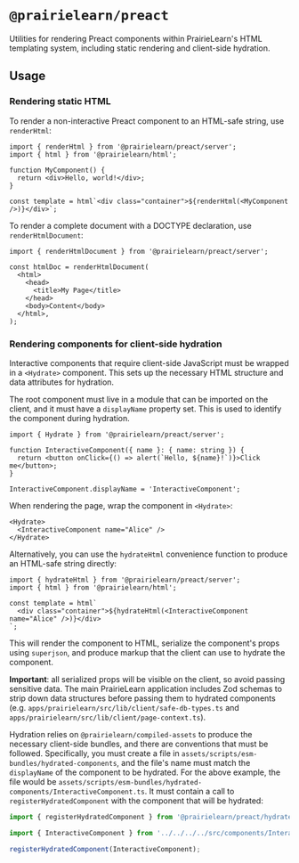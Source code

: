 # `@prairielearn/preact`

Utilities for rendering Preact components within PrairieLearn's HTML templating system, including static rendering and client-side hydration.

## Usage

### Rendering static HTML

To render a non-interactive Preact component to an HTML-safe string, use `renderHtml`:

```tsx
import { renderHtml } from '@prairielearn/preact/server';
import { html } from '@prairielearn/html';

function MyComponent() {
  return <div>Hello, world!</div>;
}

const template = html`<div class="container">${renderHtml(<MyComponent />)}</div>`;
```

To render a complete document with a DOCTYPE declaration, use `renderHtmlDocument`:

```tsx
import { renderHtmlDocument } from '@prairielearn/preact/server';

const htmlDoc = renderHtmlDocument(
  <html>
    <head>
      <title>My Page</title>
    </head>
    <body>Content</body>
  </html>,
);
```

### Rendering components for client-side hydration

Interactive components that require client-side JavaScript must be wrapped in a `<Hydrate>` component. This sets up the necessary HTML structure and data attributes for hydration.

The root component must live in a module that can be imported on the client, and it must have a `displayName` property set. This is used to identify the component during hydration.

```tsx
import { Hydrate } from '@prairielearn/preact/server';

function InteractiveComponent({ name }: { name: string }) {
  return <button onClick={() => alert(`Hello, ${name}!`)}>Click me</button>;
}

InteractiveComponent.displayName = 'InteractiveComponent';
```

When rendering the page, wrap the component in `<Hydrate>`:

```tsx
<Hydrate>
  <InteractiveComponent name="Alice" />
</Hydrate>
```

Alternatively, you can use the `hydrateHtml` convenience function to produce an HTML-safe string directly:

```tsx
import { hydrateHtml } from '@prairielearn/preact/server';
import { html } from '@prairielearn/html';

const template = html`
  <div class="container">${hydrateHtml(<InteractiveComponent name="Alice" />)}</div>
`;
```

This will render the component to HTML, serialize the component's props using `superjson`, and produce markup that the client can use to hydrate the component.

**Important**: all serialized props will be visible on the client, so avoid passing sensitive data. The main PrairieLearn application includes Zod schemas to strip down data structures before passing them to hydrated components (e.g. `apps/prairielearn/src/lib/client/safe-db-types.ts` and `apps/prairielearn/src/lib/client/page-context.ts`).

Hydration relies on `@prairielearn/compiled-assets` to produce the necessary client-side bundles, and there are conventions that must be followed. Specifically, you must create a file in `assets/scripts/esm-bundles/hydrated-components`, and the file's name must match the `displayName` of the component to be hydrated. For the above example, the file would be `assets/scripts/esm-bundles/hydrated-components/InteractiveComponent.ts`. It must contain a call to `registerHydratedComponent` with the component that will be hydrated:

```ts
import { registerHydratedComponent } from '@prairielearn/preact/hydrated-component';

import { InteractiveComponent } from '../../../../src/components/InteractiveComponent.js';

registerHydratedComponent(InteractiveComponent);
```

